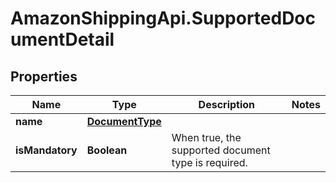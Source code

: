 # AmazonShippingApi.SupportedDocumentDetail

## Properties

Name | Type | Description | Notes
------------ | ------------- | ------------- | -------------
**name** | [**DocumentType**](DocumentType.md) |  | 
**isMandatory** | **Boolean** | When true, the supported document type is required. | 


